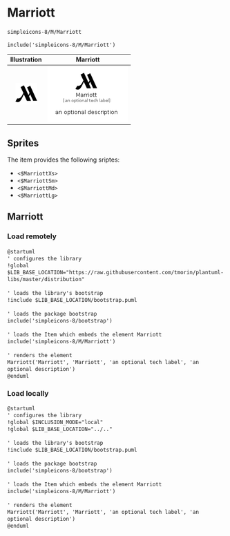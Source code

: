# Marriott


```text
simpleicons-8/M/Marriott
```

```text
include('simpleicons-8/M/Marriott')
```



| Illustration | Marriott |
| :---: | :---: |
| ![illustration for Illustration](../../simpleicons-8/M/Marriott.png) | ![illustration for Marriott](../../simpleicons-8/M/Marriott.Local.png) |



## Sprites
The item provides the following sriptes:

- `<$MarriottXs>`
- `<$MarriottSm>`
- `<$MarriottMd>`
- `<$MarriottLg>`





## Marriott

### Load remotely
```plantuml
@startuml
' configures the library
!global $LIB_BASE_LOCATION="https://raw.githubusercontent.com/tmorin/plantuml-libs/master/distribution"

' loads the library's bootstrap
!include $LIB_BASE_LOCATION/bootstrap.puml

' loads the package bootstrap
include('simpleicons-8/bootstrap')

' loads the Item which embeds the element Marriott
include('simpleicons-8/M/Marriott')

' renders the element
Marriott('Marriott', 'Marriott', 'an optional tech label', 'an optional description')
@enduml
```

### Load locally
```plantuml
@startuml
' configures the library
!global $INCLUSION_MODE="local"
!global $LIB_BASE_LOCATION="../.."

' loads the library's bootstrap
!include $LIB_BASE_LOCATION/bootstrap.puml

' loads the package bootstrap
include('simpleicons-8/bootstrap')

' loads the Item which embeds the element Marriott
include('simpleicons-8/M/Marriott')

' renders the element
Marriott('Marriott', 'Marriott', 'an optional tech label', 'an optional description')
@enduml
```

